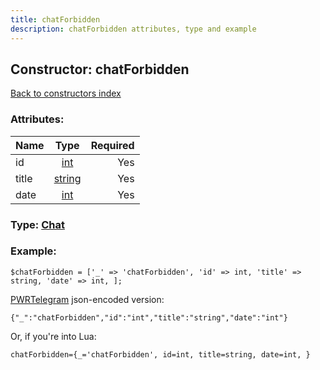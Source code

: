 ```yaml
---
title: chatForbidden
description: chatForbidden attributes, type and example
---
```

## Constructor: chatForbidden  
[Back to constructors index](index.md)



### Attributes:

| Name     |    Type       | Required |
|----------|:-------------:|---------:|
|id|[int](../types/int.md) | Yes|
|title|[string](../types/string.md) | Yes|
|date|[int](../types/int.md) | Yes|



### Type: [Chat](../types/Chat.md)


### Example:

```
$chatForbidden = ['_' => 'chatForbidden', 'id' => int, 'title' => string, 'date' => int, ];
```  

[PWRTelegram](https://pwrtelegram.xyz) json-encoded version:

```
{"_":"chatForbidden","id":"int","title":"string","date":"int"}
```


Or, if you're into Lua:  


```
chatForbidden={_='chatForbidden', id=int, title=string, date=int, }

```


